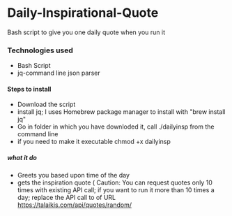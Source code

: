 # Daily-Inspirational-Quote
Bash script to give you one daily quote when you run it

### Technologies used
* Bash Script
* jq-command line json parser

#### Steps to install

* Download the script
* install jq; I uses Homebrew package manager to install with "brew install jq"
* Go in folder in which you have downloded it, call ./dailyinsp from the command line
* if you need to make it executable chmod +x dailyinsp

##### what it do

* Greets you based upon time of the day
* gets the inspiration quote ( Caution: You can request quotes only 10 times with existing API call; if you want to run it more than 10 times a day; replace the API call to of URL https://talaikis.com/api/quotes/random/ 
 

